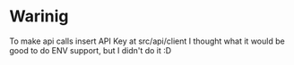 # Warinig 
To make api calls insert API Key at src/api/client
I thought what it would be good to do ENV support, but I didn't do it :D